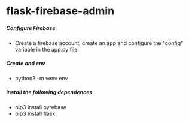 # flask-firebase-admin

##### Configure Firebase
- Create a firebase account, create an app and configure the "config" variable in the app.py file
##### Create and env 
- python3 -m venv env

##### install the following dependences
- pip3 install pyrebase
- pip3 install flask